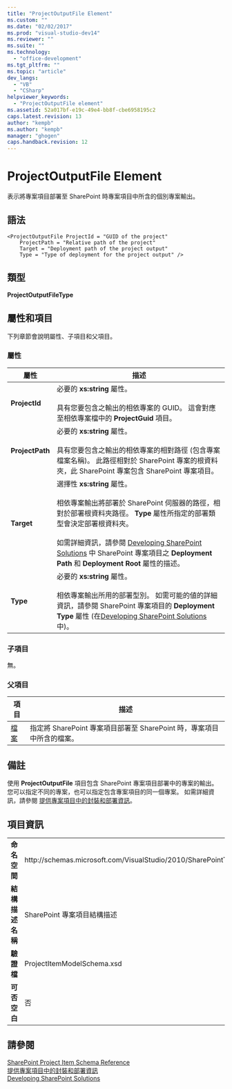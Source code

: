 ```yaml
---
title: "ProjectOutputFile Element"
ms.custom: ""
ms.date: "02/02/2017"
ms.prod: "visual-studio-dev14"
ms.reviewer: ""
ms.suite: ""
ms.technology: 
  - "office-development"
ms.tgt_pltfrm: ""
ms.topic: "article"
dev_langs: 
  - "VB"
  - "CSharp"
helpviewer_keywords: 
  - "ProjectOutputFile element"
ms.assetid: 52a017bf-e19c-49e4-bb8f-cbe6958195c2
caps.latest.revision: 13
author: "kempb"
ms.author: "kempb"
manager: "ghogen"
caps.handback.revision: 12
---
```

# ProjectOutputFile Element
  表示將專案項目部署至 SharePoint 時專案項目中所含的個別專案輸出。  
  
## 語法  
  
```  
<ProjectOutputFile ProjectId = "GUID of the project"  
    ProjectPath = "Relative path of the project"  
    Target = "Deployment path of the project output"  
    Type = "Type of deployment for the project output" />  
```  
  
## 類型  
 **ProjectOutputFileType**  
  
## 屬性和項目  
 下列章節會說明屬性、子項目和父項目。  
  
### 屬性  
  
|屬性|描述|  
|--------|--------|  
|**ProjectId**|必要的 **xs:string** 屬性。<br /><br /> 具有您要包含之輸出的相依專案的 GUID。  這會對應至相依專案檔中的 **ProjectGuid** 項目。|  
|**ProjectPath**|必要的 **xs:string** 屬性。<br /><br /> 具有您要包含之輸出的相依專案的相對路徑 \(包含專案檔案名稱\)。  此路徑相對於 SharePoint 專案的根資料夾，此 SharePoint 專案包含 SharePoint 專案項目。|  
|**Target**|選擇性 **xs:string** 屬性。<br /><br /> 相依專案輸出將部署於 SharePoint 伺服器的路徑，相對於部署根資料夾路徑。  **Type** 屬性所指定的部署類型會決定部署根資料夾。<br /><br /> 如需詳細資訊，請參閱 [Developing SharePoint Solutions](../sharepoint/developing-sharepoint-solutions.md) 中 SharePoint 專案項目之 **Deployment Path** 和 **Deployment Root** 屬性的描述。|  
|**Type**|必要的 **xs:string** 屬性。<br /><br /> 相依專案輸出所用的部署型別。  如需可能的値的詳細資訊，請參閱 SharePoint 專案項目的 **Deployment Type** 屬性 \(在[Developing SharePoint Solutions](../sharepoint/developing-sharepoint-solutions.md)中\)。|  
  
### 子項目  
 無。  
  
### 父項目  
  
|項目|描述|  
|--------|--------|  
|[檔案](../sharepoint/files-element.md)|指定將 SharePoint 專案項目部署至 SharePoint 時，專案項目中所含的檔案。|  
  
## 備註  
 使用 **ProjectOutputFile** 項目包含 SharePoint 專案項目部署中的專案的輸出。  您可以指定不同的專案，也可以指定包含專案項目的同一個專案。  如需詳細資訊，請參閱 [提供專案項目中的封裝和部署資訊](../sharepoint/providing-packaging-and-deployment-information-in-project-items.md)。  
  
## 項目資訊  
  
|||  
|-|-|  
|**命名空間**|http:\/\/schemas.microsoft.com\/VisualStudio\/2010\/SharePointTools\/SharePointProjectItemModel|  
|**結構描述名稱**|SharePoint 專案項目結構描述|  
|**驗證檔**|ProjectItemModelSchema.xsd|  
|**可否空白**|否|  
  
## 請參閱  
 [SharePoint Project Item Schema Reference](../sharepoint/sharepoint-project-item-schema-reference.md)   
 [提供專案項目中的封裝和部署資訊](../sharepoint/providing-packaging-and-deployment-information-in-project-items.md)   
 [Developing SharePoint Solutions](../sharepoint/developing-sharepoint-solutions.md)  
  
  